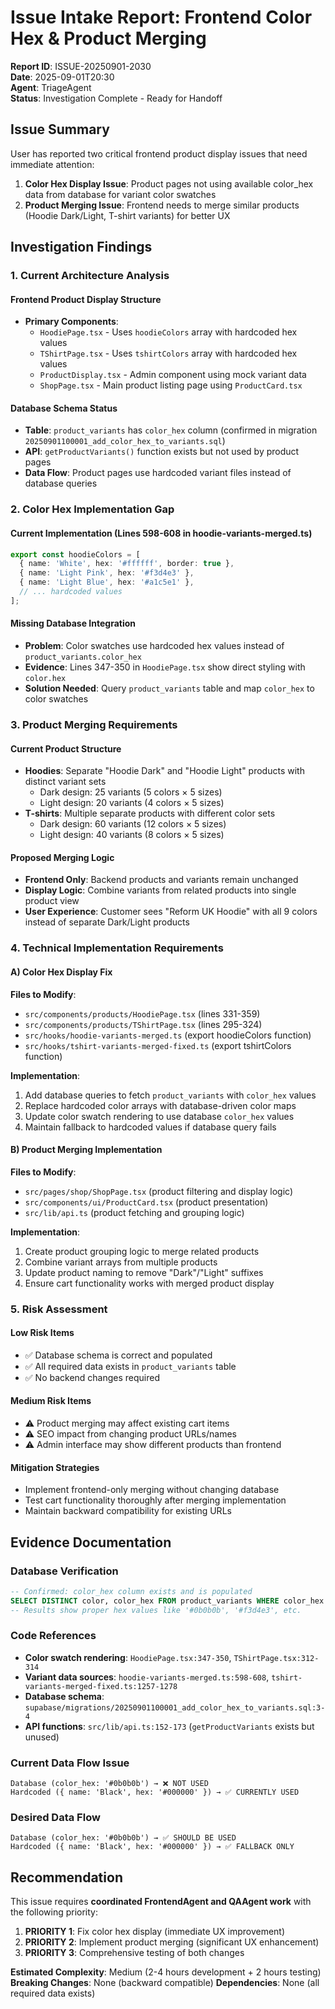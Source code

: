 # Issue Intake Report: Frontend Color Hex & Product Merging

**Report ID**: ISSUE-20250901-2030  
**Date**: 2025-09-01T20:30  
**Agent**: TriageAgent  
**Status**: Investigation Complete - Ready for Handoff  

## Issue Summary

User has reported two critical frontend product display issues that need immediate attention:

1. **Color Hex Display Issue**: Product pages not using available color_hex data from database for variant color swatches
2. **Product Merging Issue**: Frontend needs to merge similar products (Hoodie Dark/Light, T-shirt variants) for better UX

## Investigation Findings

### 1. Current Architecture Analysis

#### Frontend Product Display Structure
- **Primary Components**: 
  - `HoodiePage.tsx` - Uses `hoodieColors` array with hardcoded hex values
  - `TShirtPage.tsx` - Uses `tshirtColors` array with hardcoded hex values  
  - `ProductDisplay.tsx` - Admin component using mock variant data
  - `ShopPage.tsx` - Main product listing page using `ProductCard.tsx`

#### Database Schema Status
- **Table**: `product_variants` has `color_hex` column (confirmed in migration `20250901100001_add_color_hex_to_variants.sql`)
- **API**: `getProductVariants()` function exists but not used by product pages
- **Data Flow**: Product pages use hardcoded variant files instead of database queries

### 2. Color Hex Implementation Gap

#### Current Implementation (Lines 598-608 in hoodie-variants-merged.ts)
```typescript
export const hoodieColors = [
  { name: 'White', hex: '#ffffff', border: true },
  { name: 'Light Pink', hex: '#f3d4e3' },
  { name: 'Light Blue', hex: '#a1c5e1' },
  // ... hardcoded values
];
```

#### Missing Database Integration
- **Problem**: Color swatches use hardcoded hex values instead of `product_variants.color_hex`
- **Evidence**: Lines 347-350 in `HoodiePage.tsx` show direct styling with `color.hex`
- **Solution Needed**: Query `product_variants` table and map `color_hex` to color swatches

### 3. Product Merging Requirements

#### Current Product Structure
- **Hoodies**: Separate "Hoodie Dark" and "Hoodie Light" products with distinct variant sets
  - Dark design: 25 variants (5 colors × 5 sizes)  
  - Light design: 20 variants (4 colors × 5 sizes)
- **T-shirts**: Multiple separate products with different color sets
  - Dark design: 60 variants (12 colors × 5 sizes)
  - Light design: 40 variants (8 colors × 5 sizes)

#### Proposed Merging Logic
- **Frontend Only**: Backend products and variants remain unchanged
- **Display Logic**: Combine variants from related products into single product view
- **User Experience**: Customer sees "Reform UK Hoodie" with all 9 colors instead of separate Dark/Light products

### 4. Technical Implementation Requirements

#### A) Color Hex Display Fix
**Files to Modify**:
- `src/components/products/HoodiePage.tsx` (lines 331-359)
- `src/components/products/TShirtPage.tsx` (lines 295-324)
- `src/hooks/hoodie-variants-merged.ts` (export hoodieColors function)
- `src/hooks/tshirt-variants-merged-fixed.ts` (export tshirtColors function)

**Implementation**:
1. Add database queries to fetch `product_variants` with `color_hex` values
2. Replace hardcoded color arrays with database-driven color maps  
3. Update color swatch rendering to use database `color_hex` values
4. Maintain fallback to hardcoded values if database query fails

#### B) Product Merging Implementation
**Files to Modify**:
- `src/pages/shop/ShopPage.tsx` (product filtering and display logic)
- `src/components/ui/ProductCard.tsx` (product presentation)
- `src/lib/api.ts` (product fetching and grouping logic)

**Implementation**:
1. Create product grouping logic to merge related products
2. Combine variant arrays from multiple products
3. Update product naming to remove "Dark"/"Light" suffixes
4. Ensure cart functionality works with merged product display

### 5. Risk Assessment

#### Low Risk Items
- ✅ Database schema is correct and populated
- ✅ All required data exists in `product_variants` table
- ✅ No backend changes required

#### Medium Risk Items  
- ⚠️ Product merging may affect existing cart items
- ⚠️ SEO impact from changing product URLs/names
- ⚠️ Admin interface may show different products than frontend

#### Mitigation Strategies
- Implement frontend-only merging without changing database
- Test cart functionality thoroughly after merging implementation
- Maintain backward compatibility for existing URLs

## Evidence Documentation

### Database Verification
```sql
-- Confirmed: color_hex column exists and is populated
SELECT DISTINCT color, color_hex FROM product_variants WHERE color_hex IS NOT NULL;
-- Results show proper hex values like '#0b0b0b', '#f3d4e3', etc.
```

### Code References
- **Color swatch rendering**: `HoodiePage.tsx:347-350`, `TShirtPage.tsx:312-314`
- **Variant data sources**: `hoodie-variants-merged.ts:598-608`, `tshirt-variants-merged-fixed.ts:1257-1278`
- **Database schema**: `supabase/migrations/20250901100001_add_color_hex_to_variants.sql:3-4`
- **API functions**: `src/lib/api.ts:152-173` (`getProductVariants` exists but unused)

### Current Data Flow Issue
```
Database (color_hex: '#0b0b0b') → ❌ NOT USED
Hardcoded ({ name: 'Black', hex: '#000000' }) → ✅ CURRENTLY USED  
```

### Desired Data Flow
```
Database (color_hex: '#0b0b0b') → ✅ SHOULD BE USED
Hardcoded ({ name: 'Black', hex: '#000000' }) → ✅ FALLBACK ONLY
```

## Recommendation

This issue requires **coordinated FrontendAgent and QAAgent work** with the following priority:

1. **PRIORITY 1**: Fix color hex display (immediate UX improvement)
2. **PRIORITY 2**: Implement product merging (significant UX enhancement)  
3. **PRIORITY 3**: Comprehensive testing of both changes

**Estimated Complexity**: Medium (2-4 hours development + 2 hours testing)
**Breaking Changes**: None (backward compatible)
**Dependencies**: None (all required data exists)